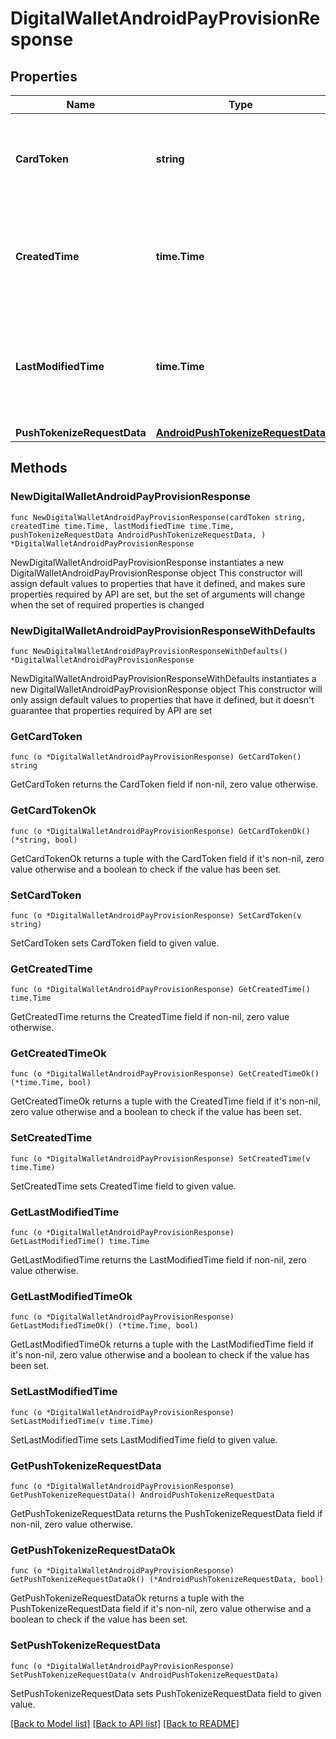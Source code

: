 # DigitalWalletAndroidPayProvisionResponse

## Properties

Name | Type | Description | Notes
------------ | ------------- | ------------- | -------------
**CardToken** | **string** | Unique identifier of the card resource to use for the provisioning request. | 
**CreatedTime** | **time.Time** | Date and time when the digital wallet provisioning request was created, in UTC. | 
**LastModifiedTime** | **time.Time** | Date and time when the digital wallet token provisioning request was last updated, in UTC. | 
**PushTokenizeRequestData** | [**AndroidPushTokenizeRequestData**](AndroidPushTokenizeRequestData.md) |  | 

## Methods

### NewDigitalWalletAndroidPayProvisionResponse

`func NewDigitalWalletAndroidPayProvisionResponse(cardToken string, createdTime time.Time, lastModifiedTime time.Time, pushTokenizeRequestData AndroidPushTokenizeRequestData, ) *DigitalWalletAndroidPayProvisionResponse`

NewDigitalWalletAndroidPayProvisionResponse instantiates a new DigitalWalletAndroidPayProvisionResponse object
This constructor will assign default values to properties that have it defined,
and makes sure properties required by API are set, but the set of arguments
will change when the set of required properties is changed

### NewDigitalWalletAndroidPayProvisionResponseWithDefaults

`func NewDigitalWalletAndroidPayProvisionResponseWithDefaults() *DigitalWalletAndroidPayProvisionResponse`

NewDigitalWalletAndroidPayProvisionResponseWithDefaults instantiates a new DigitalWalletAndroidPayProvisionResponse object
This constructor will only assign default values to properties that have it defined,
but it doesn't guarantee that properties required by API are set

### GetCardToken

`func (o *DigitalWalletAndroidPayProvisionResponse) GetCardToken() string`

GetCardToken returns the CardToken field if non-nil, zero value otherwise.

### GetCardTokenOk

`func (o *DigitalWalletAndroidPayProvisionResponse) GetCardTokenOk() (*string, bool)`

GetCardTokenOk returns a tuple with the CardToken field if it's non-nil, zero value otherwise
and a boolean to check if the value has been set.

### SetCardToken

`func (o *DigitalWalletAndroidPayProvisionResponse) SetCardToken(v string)`

SetCardToken sets CardToken field to given value.


### GetCreatedTime

`func (o *DigitalWalletAndroidPayProvisionResponse) GetCreatedTime() time.Time`

GetCreatedTime returns the CreatedTime field if non-nil, zero value otherwise.

### GetCreatedTimeOk

`func (o *DigitalWalletAndroidPayProvisionResponse) GetCreatedTimeOk() (*time.Time, bool)`

GetCreatedTimeOk returns a tuple with the CreatedTime field if it's non-nil, zero value otherwise
and a boolean to check if the value has been set.

### SetCreatedTime

`func (o *DigitalWalletAndroidPayProvisionResponse) SetCreatedTime(v time.Time)`

SetCreatedTime sets CreatedTime field to given value.


### GetLastModifiedTime

`func (o *DigitalWalletAndroidPayProvisionResponse) GetLastModifiedTime() time.Time`

GetLastModifiedTime returns the LastModifiedTime field if non-nil, zero value otherwise.

### GetLastModifiedTimeOk

`func (o *DigitalWalletAndroidPayProvisionResponse) GetLastModifiedTimeOk() (*time.Time, bool)`

GetLastModifiedTimeOk returns a tuple with the LastModifiedTime field if it's non-nil, zero value otherwise
and a boolean to check if the value has been set.

### SetLastModifiedTime

`func (o *DigitalWalletAndroidPayProvisionResponse) SetLastModifiedTime(v time.Time)`

SetLastModifiedTime sets LastModifiedTime field to given value.


### GetPushTokenizeRequestData

`func (o *DigitalWalletAndroidPayProvisionResponse) GetPushTokenizeRequestData() AndroidPushTokenizeRequestData`

GetPushTokenizeRequestData returns the PushTokenizeRequestData field if non-nil, zero value otherwise.

### GetPushTokenizeRequestDataOk

`func (o *DigitalWalletAndroidPayProvisionResponse) GetPushTokenizeRequestDataOk() (*AndroidPushTokenizeRequestData, bool)`

GetPushTokenizeRequestDataOk returns a tuple with the PushTokenizeRequestData field if it's non-nil, zero value otherwise
and a boolean to check if the value has been set.

### SetPushTokenizeRequestData

`func (o *DigitalWalletAndroidPayProvisionResponse) SetPushTokenizeRequestData(v AndroidPushTokenizeRequestData)`

SetPushTokenizeRequestData sets PushTokenizeRequestData field to given value.



[[Back to Model list]](../README.md#documentation-for-models) [[Back to API list]](../README.md#documentation-for-api-endpoints) [[Back to README]](../README.md)


